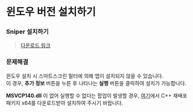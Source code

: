 # 윈도우 버전 설치하기

### Sniper 설치하기

> [다운로드 링크](https://github.com/sniper-internet/Sniper-desktop-release/releases/download/v0.0.27/Sniper-Setup-0.0.27.exe)

### 문제해결

윈도우 설치 시 스마트스크린 필터에 의해 앱이 설치되지 않을 수 있습니다. </br>
이 경우, **추가 정보** 버튼을 누른 후 나타나는 **실행** 버튼을 클릭하여 설치가 가능합니다. <br>

**MSVCP140.dll** 이 없어 실행할 수 없다는 팝업이 발생할 경우, [여기](https://www.microsoft.com/ko-kr/download/details.aspx?id=48145)에서 C++ 재배포 패키지 x64를 다운로드받아 설치하여 주시기 바랍니다.
